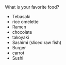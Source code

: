 What is your favorite food?

- Tebasaki
- rice omelette
- Ramen
- chocolate
- takoyaki
- Sashimi (sliced raw fish)
- Burger
- carrot
- Sushi

